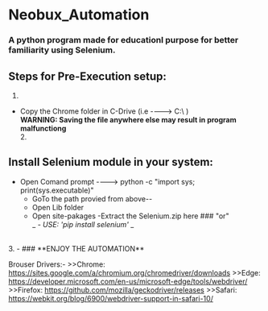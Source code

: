 # Neobux_Automation
### A python program made for educationl purpose for better familiarity using Selenium.

## Steps for Pre-Execution setup: <br>
  1. <br>
   - Copy the Chrome folder in C-Drive (i.e ----> C:\ ) <br>
 **WARNING: Saving the file anywhere else may result in program malfunctiong** <br>
  2.<br>
  ## Install Selenium module in your system:
   - Open Comand prompt ----> python -c "import sys; print(sys.executable)"
      - GoTo the path provied from above--
      - Open Lib folder
      - Open site-pakages
      -Extract the Selenium.zip here
    ### "or" <br>
      _ _- USE: 'pip install selenium'_ _
 <br>       
 3. 
   - ### **ENJOY THE AUTOMATION** 
 
 
 
 
 
Brouser Drivers:-
    >>Chrome:	https://sites.google.com/a/chromium.org/chromedriver/downloads
    >>Edge:	https://developer.microsoft.com/en-us/microsoft-edge/tools/webdriver/
    >>Firefox:	https://github.com/mozilla/geckodriver/releases
    >>Safari:	https://webkit.org/blog/6900/webdriver-support-in-safari-10/
